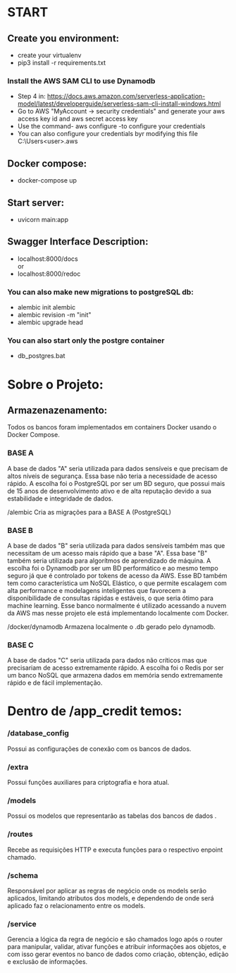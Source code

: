 # START 

## Create you environment:
 - create your virtualenv
 - pip3 install -r requirements.txt

### Install the AWS SAM CLI to use Dynamodb
  - Step 4 in: https://docs.aws.amazon.com/serverless-application-model/latest/developerguide/serverless-sam-cli-install-windows.html
  - Go to AWS "MyAccount -> security credentials" and generate your aws access key id and aws secret access key
  - Use the command- aws configure -to configure your credentials
  - You can also configure your credentials byr modifying this file C:\Users\<user>\.aws

## Docker compose:
 - docker-compose up

## Start server:
 - uvicorn main:app

## Swagger Interface Description:
  - localhost:8000/docs     
 or      
  - localhost:8000/redoc

### You can also make new migrations to postgreSQL db:
 - alembic init alembic
 - alembic revision -m "init"
 - alembic upgrade head

 ### You can also start only the postgre container
  - db_postgres.bat 


# Sobre o Projeto:

## Armazenazenamento:
  Todos os bancos foram implementados em containers Docker usando o Docker Compose.
### BASE A 
  A base de dados "A" seria utilizada para dados sensíveis e que precisam de altos níveis de segurança. Essa base não 
teria a necessidade de acesso rápido. 
A escolha foi o PostgreSQL por ser um BD seguro, que possui mais de 15 anos de desenvolvimento ativo e 
de alta reputação devido a sua estabilidade e integridade de dados.

  /alembic
  Cria as migrações para a BASE A (PostgreSQL)

### BASE B 
  A base de dados "B" seria utilizada para dados sensíveis também mas que necessitam de um acesso mais rápido que a base "A".
Essa base "B" também seria utilizada para algorítmos de aprendizado de máquina.
A escolha foi o Dynamodb por ser um BD performático e ao mesmo tempo seguro já que é controlado por tokens de acesso da AWS.
Esse BD também tem como característica um NoSQL Elástico, o que permite escalagem com alta performance e modelagens inteligentes 
que favorecem a disponibilidade de consultas rápidas e estáveis, o que seria ótimo para machine learning.
Esse banco normalmente é utilizado acessando a nuvem da AWS mas nesse projeto ele está implementando localmente com Docker.

  /docker/dynamodb
  Armazena localmente o .db gerado pelo dynamodb. 

### BASE C 
  A base de dados "C" seria utilizada para dados não críticos mas que precisariam de acesso extremamente rápido.
A escolha foi o Redis por ser um banco NoSQL que armazena dados em memória sendo extremamente rápido 
e de fácil implementação.


# Dentro de /app_credit temos:
### /database_config ###
Possui as configurações de conexão com os bancos de dados.

### /extra ###
Possui funções auxiliares para criptografia e hora atual.

### /models ###
Possui os modelos que representarão as tabelas dos bancos de dados .

### /routes ###
Recebe as requisições HTTP e executa funções para o respectivo enpoint chamado.

### /schema ###
Responsável por aplicar as regras de negócio onde os models serão aplicados, 
limitando atributos dos models, e dependendo de onde será aplicado faz o relacionamento entre os models.

### /service ###
Gerencia a lógica da regra de negócio e são chamados logo após o router para manipular, validar, ativar funções e atribuir 
informações aos objetos, e com isso gerar eventos no banco de dados como criação, obtenção, edição e exclusão de informações.